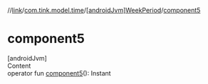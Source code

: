 //[link](../../index.md)/[com.tink.model.time](../index.md)/[[androidJvm]WeekPeriod](index.md)/[component5](component5.md)



# component5  
[androidJvm]  
Content  
operator fun [component5](component5.md)(): Instant  



